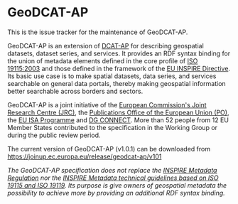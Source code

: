 # GeoDCAT-AP

This is the issue tracker for the maintenance of GeoDCAT-AP.

GeoDCAT-AP is an extension of [DCAT-AP](https://joinup.ec.europa.eu/solution/dcat-application-profile-data-portals-europe) for describing geospatial datasets, dataset series, and services. It provides an RDF syntax binding for the union of metadata elements defined in the core profile of [ISO 19115:2003](https://www.iso.org/standard/26020.html) and those defined in the framework of the [EU INSPIRE Directive](https://inspire.ec.europa.eu/). Its basic use case is to make spatial datasets, data series, and services searchable on general data portals, thereby making geospatial information better searchable across borders and sectors.

GeoDCAT-AP is a joint initiative of the [European Commission's Joint Research Centre (JRC)](https://ec.europa.eu/jrc/), the [Publications Office of the European Union (PO)](https://publications.europa.eu/), the [EU ISA Programme](https://ec.europa.eu/isa2/) and [DG CONNECT](https://ec.europa.eu/info/departments/communications-networks-content-and-technology). More than 52 people from 12 EU Member States contributed to the specification in the Working Group or during the public review period.

The current version of GeoDCAT-AP (v1.0.1) can be downloaded from  https://joinup.ec.europa.eu/release/geodcat-ap/v101

*The GeoDCAT-AP specification does not replace the [INSPIRE Metadata Regulation](http://eur-lex.europa.eu/eli/reg/com/2008/1205) nor the [INSPIRE Metadata technical guidelines based on ISO 19115 and ISO 19119](https://inspire.ec.europa.eu/id/document/tg/metadata-iso19139). Its purpose is give owners of geospatial metadata the possibility to achieve more by providing an additional RDF syntax binding.*
